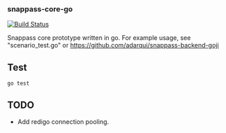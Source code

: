 ### snappass-core-go

[![Build Status](https://travis-ci.org/adarqui/snappass-core-go.svg)](https://travis-ci.org/adarqui/snappass-core-go)

Snappass core prototype written in go. For example usage, see "scenario_test.go" or https://github.com/adarqui/snappass-backend-goji

Test
----

```go test```

TODO
----

- Add redigo connection pooling.
